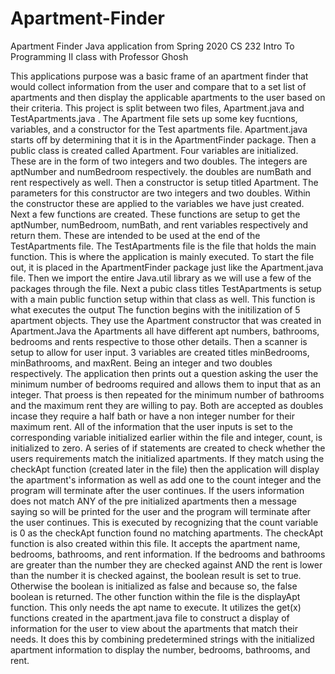 # Apartment-Finder
Apartment Finder Java application from Spring 2020 CS 232 Intro To Programming II class with Professor Ghosh

This applications purpose was a basic frame of an apartment finder that would collect information from the user and compare that to a set list of apartments and then display the applicable apartments to the user based on their criteria.
This project is split between two files, Apartment.java and TestApartments.java . 
The Apartment file sets up some key fucntions, variables, and a constructor for the Test apartments file.
Apartment.java starts off by determining that it is in the ApartmentFinder package. Then a public class is created called Apartment.
Four variables are initialized. These are in the form of two integers and two doubles. The integers are aptNumber and numBedroom respectively.
the doubles are numBath and rent respectively as well.
Then a constructor is setup titled Apartment. The parameters for this constructor are two integers and two doubles. Within the constructor these are applied to the variables we have just created.
Next a few functions are created. These functions are setup to get the aptNumber, numBedroom, numBath, and rent variables respectively and return them. These are intended to be used at the end of the TestApartments file.
The TestApartments file is the file that holds the main function. This is where the application is mainly executed. 
To start the file out, it is placed in the ApartmentFinder package just like the Apartment.java file.
Then we import the entire Java.util library as we will use a few of the packages through the file.
Next a pubic class titles TestApartments is setup with a main public function setup within that class as well. This function is what executes the output
The function begins with the initilization of 5 apartment objects. They use the Apartment constructor that was created in Apartment.Java the Apartments all have different apt numbers, bathrooms, bedrooms and rents respective to those other details.
Then a scanner is setup to allow for user input. 
3 variables are created titles minBedrooms, minBathrooms, and maxRent. Being an integer and two doubles respectively.
The application then prints out a question asking the user the minimum number of bedrooms required and allows them to input that as an integer. 
That proess is then repeated for the minimum number of bathrooms and the maximum rent they are willing to pay. Both are accepted as doubles incase they require a half bath or have a non integer number for their maximum rent.
All of the information that the user inputs is set to the corresponding variable initialized earlier within the file
and integer, count, is initialized to zero.
A series of if statements are created to check whether the users requirements match the initialized apartments. If they match using the checkApt function (created later in the file) then the application will display the apartment's information as well as add one to the count integer and the program will terminate after the user continues.
If the users information does not match ANY of the pre initialized apartments then a message saying so will be printed for the user and the program will terminate after the user continues.
This is executed by recognizing that the count variable is 0 as the checkApt function found no matching apartments.
The checkApt function is also created within this file. It accepts the apartment name, bedrooms, bathrooms, and rent information. If the bedrooms and bathrooms are greater than the number they are checked against AND the rent is lower than the number it is checked against, the boolean result is set to true. Otherwise the boolean is initialized as false and because so, the false boolean is returned.
The other function within the file is the displayApt function. This only needs the apt name to execute.
It utilizes the get(x) functions created in the apartment.java file to construct a display of information for the user to view about the apartments that match their needs. It does this by combining predetermined strings with the initialized apartment information to display the number, bedrooms, bathrooms, and rent.
